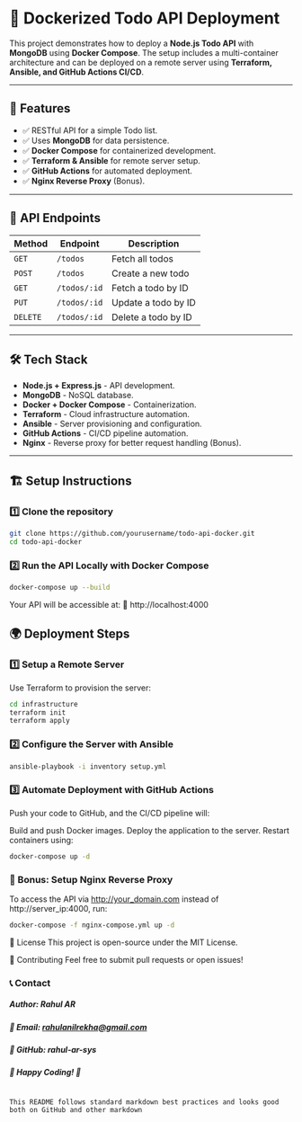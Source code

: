 # 🚀 Dockerized Todo API Deployment

This project demonstrates how to deploy a **Node.js Todo API** with **MongoDB** using **Docker Compose**. The setup includes a multi-container architecture and can be deployed on a remote server using **Terraform, Ansible, and GitHub Actions CI/CD**.

---

## 📌 Features

- ✅ RESTful API for a simple Todo list.
- ✅ Uses **MongoDB** for data persistence.
- ✅ **Docker Compose** for containerized development.
- ✅ **Terraform & Ansible** for remote server setup.
- ✅ **GitHub Actions** for automated deployment.
- ✅ **Nginx Reverse Proxy** (Bonus).

---

## 📡 API Endpoints

| Method  | Endpoint      | Description                   |
|---------|--------------|------------------------------|
| `GET`   | `/todos`      | Fetch all todos             |
| `POST`  | `/todos`      | Create a new todo           |
| `GET`   | `/todos/:id`  | Fetch a todo by ID          |
| `PUT`   | `/todos/:id`  | Update a todo by ID         |
| `DELETE`| `/todos/:id`  | Delete a todo by ID         |

---

## 🛠 Tech Stack

- **Node.js + Express.js** - API development.
- **MongoDB** - NoSQL database.
- **Docker + Docker Compose** - Containerization.
- **Terraform** - Cloud infrastructure automation.
- **Ansible** - Server provisioning and configuration.
- **GitHub Actions** - CI/CD pipeline automation.
- **Nginx** - Reverse proxy for better request handling (Bonus).

---

## 🏗 Setup Instructions

### 1️⃣ Clone the repository
```bash
git clone https://github.com/yourusername/todo-api-docker.git
cd todo-api-docker
```

### 2️⃣ Run the API Locally with Docker Compose
```bash
docker-compose up --build
```

Your API will be accessible at:
🔗 http://localhost:4000

## 🌍 Deployment Steps
### 1️⃣ Setup a Remote Server
Use Terraform to provision the server:

```bash
cd infrastructure
terraform init
terraform apply
```

### 2️⃣ Configure the Server with Ansible
``` bash
ansible-playbook -i inventory setup.yml
```

### 3️⃣ Automate Deployment with GitHub Actions
Push your code to GitHub, and the CI/CD pipeline will:

Build and push Docker images.
Deploy the application to the server.
Restart containers using:
```bash
docker-compose up -d
```

### 🎯 Bonus: Setup Nginx Reverse Proxy
To access the API via http://your_domain.com instead of http://server_ip:4000, run:

```bash
docker-compose -f nginx-compose.yml up -d
```

📜 License
This project is open-source under the MIT License.

🤝 Contributing
Feel free to submit pull requests or open issues!

### 📞 Contact
##### Author: Rahul AR
##### 📧 Email: rahulanilrekha@gmail.com
##### 🔗 GitHub: rahul-ar-sys
##### 🚀 Happy Coding! 🎯

```vbnet

This README follows standard markdown best practices and looks good both on GitHub and other markdown 

```